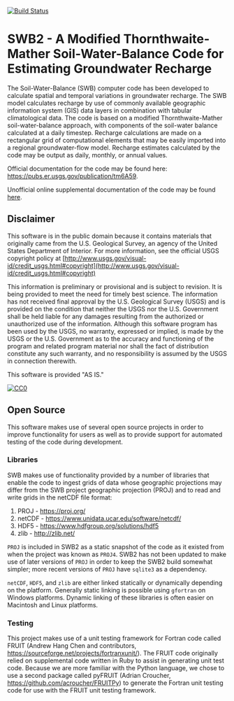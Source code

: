 [![Build Status](https://travis-ci.org/smwesten-usgs/swb2.svg?branch=master)](https://travis-ci.org/smwesten-usgs/swb2)

# SWB2 - A Modified Thornthwaite-Mather Soil-Water-Balance Code for Estimating Groundwater Recharge

The Soil-Water-Balance (SWB) computer code has been developed to calculate spatial and temporal
 variations in groundwater recharge. The SWB model calculates recharge by use of commonly available
 geographic information system (GIS) data layers in combination with tabular climatological data.
The code is based on a modified Thornthwaite-Mather soil-water-balance approach, with
components of the soil-water balance calculated at a daily timestep.
Recharge calculations are made on a rectangular grid of computational elements that may be
easily imported into a regional groundwater-flow model. Recharge estimates calculated by
 the code may be output as daily, monthly, or annual values.

Official documentation for the code may be found here: https://pubs.er.usgs.gov/publication/tm6A59.

Unofficial online supplemental documentation of the code may be found [here](http://smwesten-usgs.github.io/swb2/).


## Disclaimer

This software is in the public domain because it contains materials that originally came from the U.S. Geological Survey, an agency of the United States Department of Interior. For more information, see the official USGS copyright policy at [http://www.usgs.gov/visual-id/credit_usgs.html#copyright](http://www.usgs.gov/visual-id/credit_usgs.html#copyright)

This information is preliminary or provisional and is subject to revision. It is being provided to meet the need for timely best science. The information has not received final approval by the U.S. Geological Survey (USGS) and is provided on the condition that neither the USGS nor the U.S. Government shall be held liable for any damages resulting from the authorized or unauthorized use of the information. Although this software program has been used by the USGS, no warranty, expressed or implied, is made by the USGS or the U.S. Government as to the accuracy and functioning of the program and related program material nor shall the fact of distribution constitute any such warranty, and no responsibility is assumed by the USGS in connection therewith.

This software is provided "AS IS."


 [
    ![CC0](http://i.creativecommons.org/p/zero/1.0/88x31.png)
  ](http://creativecommons.org/publicdomain/zero/1.0/)


## Open Source

This software makes use of several open source projects in order to improve functionality for users as well as to provide support for automated testing of the code during development.

### Libraries

 SWB makes use of functionality provided by a number of libraries that enable the code to ingest grids of data whose geographic projections may differ from the SWB project geographic projection (PROJ) and to read and write grids in the netCDF file format:

1) PROJ      - https://proj.org/
2) netCDF    - https://www.unidata.ucar.edu/software/netcdf/
3) HDF5      - https://www.hdfgroup.org/solutions/hdf5
4) zlib      - http://zlib.net/

`PROJ` is included in SWB2 as a static snapshot of the code as it existed from when the project was known as `PROJ4`. SWB2 has not been updated to make use of later versions of `PROJ` in order to keep the SWB2 build somewhat simpler; more recent versions of `PROJ` have `sqlite3` as a dependency.

`netCDF`, `HDF5`, and `zlib` are either linked statically or dynamically depending on the platform. Generally static linking is possible using `gfortran` on Windows platforms. Dynamic linking of these libraries is often easier on Macintosh and Linux platforms.

### Testing

This project makes use of a unit testing framework for Fortran code called FRUIT (Andrew Hang Chen and contributors, https://sourceforge.net/projects/fortranxunit/). The FRUIT code originally relied on supplemental code written in Ruby to assist in generating unit test code. Because we are more familiar with the Python language, we chose to use a second package called pyFRUIT (Adrian Croucher, https://github.com/acroucher/FRUITPy) to generate the Fortran unit testing code for use with the FRUIT unit testing framework. 